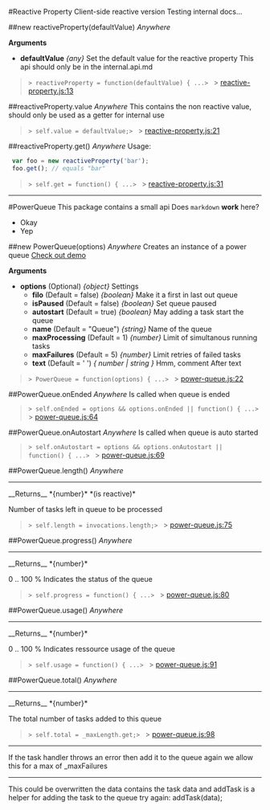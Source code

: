 #Reactive Property
Client-side reactive version
Testing internal docs...

##new reactiveProperty(defaultValue)    *Anywhere*

__Arguments__

* __defaultValue__  *{any}*
Set the default value for the reactive property
This api should only be in the internal.api.md

> ```> reactiveProperty = function(defaultValue) { ...> ``` > [reactive-property.js:13](reactive-property.js#L13)

##reactiveProperty.value    *Anywhere*
This contains the non reactive value, should only be used as a getter for
internal use

> ```> self.value = defaultValue;> ``` > [reactive-property.js:21](reactive-property.js#L21)

##reactiveProperty.get()    *Anywhere*
Usage:
```js
 var foo = new reactiveProperty('bar');
 foo.get(); // equals "bar"
```

> ```> self.get = function() { ...> ``` > [reactive-property.js:31](reactive-property.js#L31)


---
#PowerQueue
This package contains a small api
Does `markdown` __work__ here?
* Okay
* Yep

##new PowerQueue(options)    *Anywhere*
Creates an instance of a power queue 
[Check out demo](http://power-queue-test.meteor.com/)

__Arguments__

* __options__  (Optional)  *{object}*
Settings
  * __filo__  (Default = false)  *{boolean}*
Make it a first in last out queue
  * __isPaused__  (Default = false)  *{boolean}*
Set queue paused
  * __autostart__  (Default = true)  *{boolean}*
May adding a task start the queue
  * __name__  (Default = "Queue")  *{string}*
Name of the queue
  * __maxProcessing__  (Default = 1)  *{number}*
Limit of simultanous running tasks
  * __maxFailures__  (Default = 5)  *{number}*
Limit retries of failed tasks
  * __text__  (Default = ' ')  *{ number | string }*
Hmm, comment
After text

> ```> PowerQueue = function(options) { ...> ``` > [power-queue.js:22](power-queue.js#L22)

##PowerQueue.onEnded    *Anywhere*
Is called when queue is ended

> ```> self.onEnded = options && options.onEnded || function() { ...> ``` > [power-queue.js:64](power-queue.js#L64)

##PowerQueue.onAutostart    *Anywhere*
Is called when queue is auto started

> ```> self.onAutostart = options && options.onAutostart || function() { ...> ``` > [power-queue.js:69](power-queue.js#L69)

##PowerQueue.length()    *Anywhere*

<hr/>
__Returns__  *{number}*  *(is reactive)*

Number of tasks left in queue to be processed

> ```> self.length = invocations.length;> ``` > [power-queue.js:75](power-queue.js#L75)

##PowerQueue.progress()    *Anywhere*

<hr/>
__Returns__  *{number}*

0 .. 100 % Indicates the status of the queue

> ```> self.progress = function() { ...> ``` > [power-queue.js:80](power-queue.js#L80)

##PowerQueue.usage()    *Anywhere*

<hr/>
__Returns__  *{number}*

0 .. 100 % Indicates ressource usage of the queue

> ```> self.usage = function() { ...> ``` > [power-queue.js:91](power-queue.js#L91)

##PowerQueue.total()    *Anywhere*

<hr/>
__Returns__  *{number}*

The total number of tasks added to this queue

> ```> self.total = _maxLength.get;> ``` > [power-queue.js:98](power-queue.js#L98)

---
If the task handler throws an error then add it to the queue again
we allow this for a max of _maxFailures

---
This could be overwritten the data contains the task data and addTask
is a helper for adding the task to the queue
try again: addTask(data);

